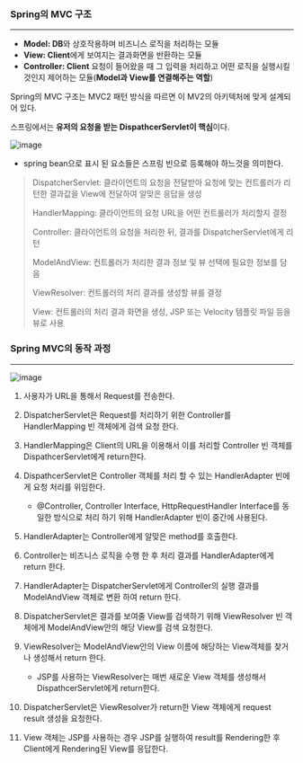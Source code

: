 ### Spring의 MVC 구조
---
- **Model: DB**와 상호작용하며 비즈니스 로직을 처리하는 모듈
- **View: Client**에게 보여지는 결과화면을 반환하는 모듈
- **Controller: Client** 요청이 들어왔을 때 그 입력을 처리하고 어떤 로직을 실행시킬 것인지 제어하는 모듈(**Model과 View를 연결해주는 역할**)

Spring의 MVC 구조는 MVC2 패턴 방식을 따르면 이 MV2의 아키텍처에 맞게 설계되어 있다.

스프링에서는 **유저의 요청을 받는 DispathcerServlet이 핵심**이다.

![image](https://velog.velcdn.com/images%2Fgillog%2Fpost%2F566eb042-5ddf-45cb-99ee-3ee1153e7e6b%2Fa.png)

- spring bean으로 표시 된 요소들은 스프링 빈으로 등록해야 하느것을 의미한다.

> DispatcherServlet: 클라이언트의 요청을 전달받아 요청에 맞는 컨트롤러가 리턴한 결과값을 View에 전달하여 알맞은 응답을 생성
>
> HandlerMapping: 클라이언트의 요청 URL을 어떤 컨트롤러가 처리할지 결정
> 
> Controller: 클라이언트의 요청을 처리한 뒤, 결과를 DispatcherServlet에게 리턴
> 
> ModelAndView: 컨트롤러가 처리한 결과 정보 및 뷰 선택에 필요한 정보를 담음
> 
> ViewResolver: 컨트롤러의 처리 결과를 생성할 뷰를 결정
> 
> View: 컨트롤러의 처리 결과 화면을 생성, JSP 또는 Velocity 템플릿 파일 등을 뷰로 사용

### Spring MVC의 동작 과정
---
![image](https://velog.velcdn.com/images%2Fgillog%2Fpost%2F566eb042-5ddf-45cb-99ee-3ee1153e7e6b%2Fa.png)
1. 사용자가 URL을 통해서 Request를 전송한다.
2. DispatcherServlet은 Request를 처리하기 위한 Controller를 HandlerMapping 빈 객체에게 검색 요청 한다.

3. HandlerMapping은 Client의 URL을 이용해서 이를 처리할 Controller 빈 객체를 DispathcerServlet에게 return한다.

4. DispathcerServlet은 Controller 객체를 처리 할 수 있는 HandlerAdapter 빈에게 요청 처리를 위임한다.
    - @Controller, Controller Interface, HttpRequestHandler Interface를 동일한 방식으로 처리 하기 위해 HandlerAdapter 빈이 중간에 사용된다.
5. HandlerAdapter는 Controller에게 알맞은 method를 호출한다.

6. Controller는 비즈니스 로직을 수행 한 후 처리 결과를 HandlerAdapter에게 return 한다.

7. HandlerAdapter는 DispatcherServlet에게 Controller의 실행 결과를 ModelAndView 객체로 변환 하여 return 한다.

8. DispatcherServlet은 결과를 보여줄 View를 검색하기 위해 ViewResolver 빈 객체에게 ModelAndView안의 해당 View를 검색 요청한다.

9.  ViewResolver는 ModelAndView안의 View 이름에 해당하는 View객체를 찾거나 생성해서 return 한다.

    - JSP를 사용하는 ViewResolver는 매번 새로운 View 객체를 생성해서 DispathcerServlet에게 return한다.
10. DispatcherServlet은 ViewResolver가 return한 View 객체에게 request result 생성을 요청한다.

11. View 객체는 JSP를 사용하는 경우 JSP를 실행하여 result를 Rendering한 후 Client에게 Rendering된 View를 응답한다.

